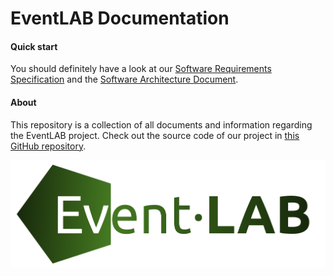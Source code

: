 # EventLAB Documentation


#### Quick start

You should definitely have a look at our [Software Requirements Specification](Software%20Requirements%20Specification/Software%20Requirements%20Specification.md) and the [Software Architecture Document](Software%20Architecture%20Document/Software%20Architecture%20Document.md).

#### About
This repository is a collection of all documents and information regarding the EventLAB project. Check out the source code of our project in [this GitHub repository](https://github.com/tarjmp/eventlab).

![EventLAB Logo](logo/logo.png)
